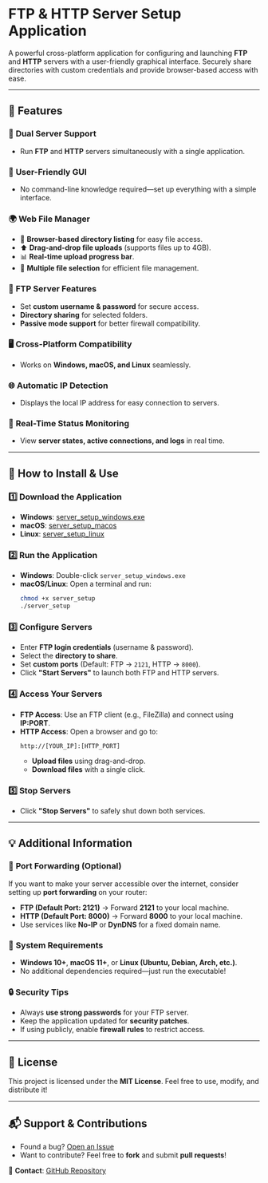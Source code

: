 # **FTP & HTTP Server Setup Application**

A powerful cross-platform application for configuring and launching **FTP** and **HTTP** servers with a user-friendly graphical interface. Securely share directories with custom credentials and provide browser-based access with ease.

---

## **🚀 Features**

### 🔹 **Dual Server Support**
- Run **FTP** and **HTTP** servers simultaneously with a single application.

### 🎨 **User-Friendly GUI**
- No command-line knowledge required—set up everything with a simple interface.

### 🌍 **Web File Manager**
- 📁 **Browser-based directory listing** for easy file access.
- ⬆️ **Drag-and-drop file uploads** (supports files up to 4GB).
- 📊 **Real-time upload progress bar**.
- 📂 **Multiple file selection** for efficient file management.

### 🔐 **FTP Server Features**
- Set **custom username & password** for secure access.
- **Directory sharing** for selected folders.
- **Passive mode support** for better firewall compatibility.

### 🖥️ **Cross-Platform Compatibility**
- Works on **Windows, macOS, and Linux** seamlessly.

### 🌐 **Automatic IP Detection**
- Displays the local IP address for easy connection to servers.

### 📡 **Real-Time Status Monitoring**
- View **server states, active connections, and logs** in real time.

---

## **📌 How to Install & Use**

### 1️⃣ **Download the Application**
- **Windows**: [server_setup_windows.exe](https://github.com/ahyaghoubi/ftp-http-Server/releases)  
- **macOS**: [server_setup_macos](https://github.com/ahyaghoubi/ftp-http-Server/releases)  
- **Linux**: [server_setup_linux](https://github.com/ahyaghoubi/ftp-http-Server/releases)  

### 2️⃣ **Run the Application**
- **Windows**: Double-click `server_setup_windows.exe`
- **macOS/Linux**: Open a terminal and run:
  ```bash
  chmod +x server_setup
  ./server_setup
  ```

### 3️⃣ **Configure Servers**
- Enter **FTP login credentials** (username & password).
- Select the **directory to share**.
- Set **custom ports** (Default: FTP → `2121`, HTTP → `8000`).
- Click **"Start Servers"** to launch both FTP and HTTP servers.

### 4️⃣ **Access Your Servers**
- **FTP Access**: Use an FTP client (e.g., FileZilla) and connect using **IP:PORT**.
- **HTTP Access**: Open a browser and go to:
  ```
  http://[YOUR_IP]:[HTTP_PORT]
  ```
  - **Upload files** using drag-and-drop.
  - **Download files** with a single click.

### 5️⃣ **Stop Servers**
- Click **"Stop Servers"** to safely shut down both services.

---

## **💡 Additional Information**

### 🔄 **Port Forwarding (Optional)**
If you want to make your server accessible over the internet, consider setting up **port forwarding** on your router:
- **FTP (Default Port: 2121)** → Forward **2121** to your local machine.
- **HTTP (Default Port: 8000)** → Forward **8000** to your local machine.
- Use services like **No-IP** or **DynDNS** for a fixed domain name.

### 🔧 **System Requirements**
- **Windows 10+**, **macOS 11+**, or **Linux (Ubuntu, Debian, Arch, etc.)**.
- No additional dependencies required—just run the executable!

### 🔒 **Security Tips**
- Always **use strong passwords** for your FTP server.
- Keep the application updated for **security patches**.
- If using publicly, enable **firewall rules** to restrict access.

---

## **📜 License**
This project is licensed under the **MIT License**. Feel free to use, modify, and distribute it!

---

## **📬 Support & Contributions**
- Found a bug? [Open an Issue](https://github.com/ahyaghoubi/ftp-http-Server/issues)
- Want to contribute? Feel free to **fork** and submit **pull requests**!

📧 **Contact**: [GitHub Repository](https://github.com/ahyaghoubi/ftp-http-Server)